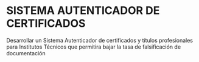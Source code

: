 # SISTEMA AUTENTICADOR DE CERTIFICADOS

Desarrollar un Sistema Autenticador de certificados y títulos profesionales para Institutos Técnicos que permitira bajar la tasa de falsificación de documentación
